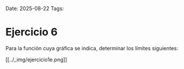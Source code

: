 Date: 2025-08-22
Tags: 

# Ejercicio 6

 
Para la función cuya gráfica se indica, determinar los límites siguientes:








[[../_img/ejercicio1e.png]]
